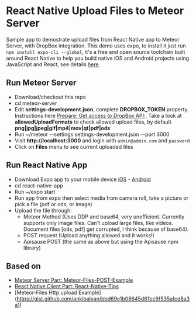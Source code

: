 
# React Native Upload Files to Meteor Server
Sample app to demostrate upload files from React Native app to Meteor Server, with DropBox integration. This demo uses expo, to install it just run ```npm install expo-cli --global```, it's a free and open source toolchain built around React Native to help you build native iOS and Android projects using JavaScript and React, see details [here](https://expo.io/).

## Run Meteor Server
- Download/checkout this repo
- cd meteor-server
- Edit **settings-development.json**, complete **DROPBOX_TOKEN** property. Instructions here [Prepare: Get access to DropBox API:](https://github.com/VeliovGroup/Meteor-Files/wiki/DropBox-Integration). Take a look at **allowedUploadFormats** to check allowed upload files, by default **png|jpg|jpeg|gif|mp4|mov|qt|pdf|ods**
- Run ~/meteor --settings settings-development.json --port 3000
- Visit **http://localhost:3000** and login with ```admin@admin.com``` and ```password```
- Click on **Files** menu to see current uploaded files

## Run React Native App
- Download Expo app to your mobile device [iOS](https://itunes.apple.com/us/app/expo-client/id982107779?mt=8) - [Android](https://play.google.com/store/apps/details?id=host.exp.exponent&hl=es)
- cd react-native-app
- Run ~/expo start
- Run app from expo then select media from camera roll, take a picture or pick a file (pdf or ods, or image)
- Upload the file through:
  - Meteor Method (Uses DDP and base64, very unefficient. Currently supports only image files. Can't upload large files, like videos. Document files [ods, pdf] get corrupted, I think because of base64).
  - POST request (Upload anything allowed and it works!)
  - Apisause POST (the same as above but using the Apisause npm library)
## Based on
- [Meteor Server Part: Meteor-Files-POST-Example](https://github.com/noris666/Meteor-Files-POST-Example)
- [React Native Client Part: React-Native-Tips](https://github.com/g6ling/React-Native-Tips/blob/master/How_to_upload_photo%2Cfile_in%20react-native/README.md)
- [Meteor-Files Http upload Example] (https://gist.github.com/ankibalyan/bbd69e1b08645d61bc9f535afcd8a3a1)

